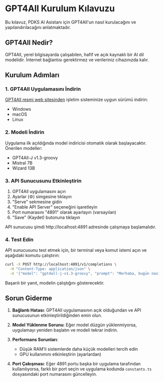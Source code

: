 
# GPT4All Kurulum Kılavuzu

Bu kılavuz, PDKS AI Asistanı için GPT4All'un nasıl kurulacağını ve yapılandırılacağını anlatmaktadır.

## GPT4All Nedir?

GPT4All, yerel bilgisayarda çalışabilen, hafif ve açık kaynaklı bir AI dil modelidir. İnternet bağlantısı gerektirmez ve verileriniz cihazınızda kalır.

## Kurulum Adımları

### 1. GPT4All Uygulamasını İndirin

[GPT4All resmi web sitesinden](https://gpt4all.io/index.html) işletim sisteminize uygun sürümü indirin:
- Windows
- macOS
- Linux

### 2. Modeli İndirin

Uygulama ilk açıldığında model indiricisi otomatik olarak başlayacaktır.
Önerilen modeller:
- GPT4All-J v1.3-groovy
- Mistral 7B
- Wizard 13B

### 3. API Sunucusunu Etkinleştirin

1. GPT4All uygulamasını açın
2. Ayarlar (⚙️) simgesine tıklayın
3. "Serve" sekmesine gidin
4. "Enable API Server" seçeneğini işaretleyin
5. Port numarasını "4891" olarak ayarlayın (varsayılan)
6. "Save" (Kaydet) butonuna tıklayın

API sunucusu şimdi http://localhost:4891 adresinde çalışmaya başlamalıdır.

### 4. Test Edin

API sunucusunu test etmek için, bir terminal veya komut istemi açın ve aşağıdaki komutu çalıştırın:

```bash
curl -X POST http://localhost:4891/v1/completions \
  -H "Content-Type: application/json" \
  -d '{"model": "gpt4all-j-v1.3-groovy", "prompt": "Merhaba, bugün nasılsın?", "max_tokens": 100}'
```

Başarılı bir yanıt, modelin çalıştığını gösterecektir.

## Sorun Giderme

1. **Bağlantı Hatası**: GPT4All uygulamasının açık olduğundan ve API sunucusunun etkinleştirildiğinden emin olun.

2. **Model Yüklenme Sorunu**: Eğer model düzgün yüklenmiyorsa, uygulamayı yeniden başlatın ve modeli tekrar indirin.

3. **Performans Sorunları**: 
   - Düşük RAM'li sistemlerde daha küçük modelleri tercih edin
   - GPU kullanımını etkinleştirin (ayarlardan)

4. **Port Çakışması**: Eğer 4891 portu başka bir uygulama tarafından kullanılıyorsa, farklı bir port seçin ve uygulama kodunda `constants.ts` dosyasındaki port numarasını güncelleyin.


